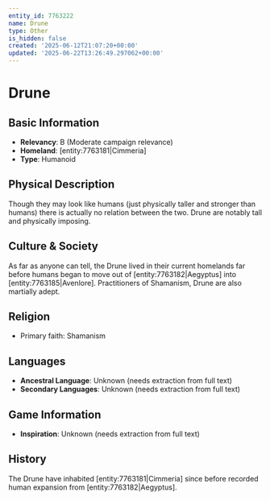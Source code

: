 ```yaml
---
entity_id: 7763222
name: Drune
type: Other
is_hidden: false
created: '2025-06-12T21:07:20+00:00'
updated: '2025-06-22T13:26:49.297062+00:00'
---
```


# Drune

## Basic Information

- **Relevancy**: B (Moderate campaign relevance)
- **Homeland**: [entity:7763181|Cimmeria]
- **Type**: Humanoid

## Physical Description

Though they may look like humans (just physically taller and stronger than humans) there is actually no relation between the two. Drune are notably tall and physically imposing.

## Culture & Society

As far as anyone can tell, the Drune lived in their current homelands far before humans began to move out of [entity:7763182|Aegyptus] into [entity:7763185|Avenlore]. Practitioners of Shamanism, Drune are also martially adept.

## Religion

- Primary faith: Shamanism

## Languages

- **Ancestral Language**: Unknown (needs extraction from full text)
- **Secondary Languages**: Unknown (needs extraction from full text)

## Game Information

- **Inspiration**: Unknown (needs extraction from full text)

## History

The Drune have inhabited [entity:7763181|Cimmeria] since before recorded human expansion from [entity:7763182|Aegyptus].